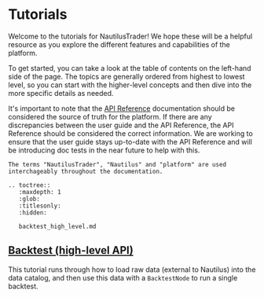 # Tutorials

Welcome to the tutorials for NautilusTrader! We hope these will be a helpful 
resource as you explore the different features and capabilities of the platform.

To get started, you can take a look at the table of contents on the left-hand side of the page. 
The topics are generally ordered from highest to lowest level, so you can start with the higher-level 
concepts and then dive into the more specific details as needed.

It's important to note that the [API Reference](../api_reference/index.md) documentation should be 
considered the source of truth for the platform. If there are any discrepancies between the user 
guide and the API Reference, the API Reference should be considered the correct information. We are 
working to ensure that the user guide stays up-to-date with the API Reference and will be introducing 
doc tests in the near future to help with this.

```{note}
The terms "NautilusTrader", "Nautilus" and "platform" are used interchageably throughout the documentation.
```

```{eval-rst}
.. toctree::
   :maxdepth: 1
   :glob:
   :titlesonly:
   :hidden:
   
   backtest_high_level.md
```

## [Backtest (high-level API)](backtest_high_level.md)
This tutorial runs through how to load raw data (external to Nautilus) into the data catalog, 
and then use this data with a `BacktestNode` to run a single backtest.
